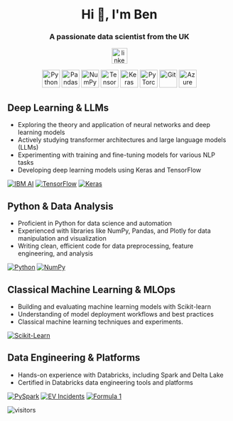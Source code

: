 <h1 align="center">Hi 👋, I'm Ben</h1>
<h3 align="center">A passionate data scientist from the UK</h3>

<div align="center">
  <a href="https://www.linkedin.com/in/benjamin-brooke-097063159">
  <img src="https://img.shields.io/static/v1?message=LinkedIn&logo=linkedin&label=&color=0077B5&logoColor=white&labelColor=&style=for-the-badge" height="35" alt="linkedin logo"/>
  </a>
</div>

<p align="center">
  <img src="https://cdn.jsdelivr.net/gh/devicons/devicon/icons/python/python-original.svg" height="40" alt="Python"/>
  <img src="https://cdn.jsdelivr.net/gh/devicons/devicon/icons/pandas/pandas-original.svg" height="40" alt="Pandas"/>
  <img src="https://cdn.jsdelivr.net/gh/devicons/devicon/icons/numpy/numpy-original.svg" height="40" alt="NumPy"/>
  <img src="https://cdn.jsdelivr.net/gh/devicons/devicon/icons/tensorflow/tensorflow-original.svg" height="40" alt="TensorFlow"/>
  <img src="https://cdn.jsdelivr.net/gh/devicons/devicon/icons/keras/keras-original.svg" height="40" alt="Keras"/>
  <img src="https://cdn.jsdelivr.net/gh/devicons/devicon/icons/pytorch/pytorch-original.svg" height="40" alt="PyTorch"/>
  <img src="https://cdn.jsdelivr.net/gh/devicons/devicon/icons/git/git-original.svg" height="40" alt="Git"/>
  <img src="https://upload.wikimedia.org/wikipedia/commons/f/f1/Microsoft_Azure_Logo.svg" height="40" alt="Azure"/>

</p>


## Deep Learning & LLMs
- Exploring the theory and application of neural networks and deep learning models
- Actively studying transformer architectures and large language models (LLMs)
- Experimenting with training and fine-tuning models for various NLP tasks
- Developing deep learning models using Keras and TensorFlow
  
[![IBM AI](https://img.shields.io/badge/IBM%20AI%20Engineering-Certificate-000000?style=for-the-badge&logo=ibm&logoColor=white)](https://github.com/BenBrooke450/IBM-AI-Engineering)
[![TensorFlow](https://img.shields.io/badge/TensorFlow-ML-orange?style=for-the-badge&logo=tensorflow&logoColor=white)](https://github.com/benbrooke/scikit-learn-projects)
[![Keras](https://img.shields.io/badge/Keras-Neural%20Nets-D00000?style=for-the-badge&logo=keras&logoColor=white)](https://github.com/BenBrooke450/Python-Keras)

## Python & Data Analysis
- Proficient in Python for data science and automation
- Experienced with libraries like NumPy, Pandas, and Plotly for data manipulation and visualization
- Writing clean, efficient code for data preprocessing, feature engineering, and analysis
  
[![Python](https://img.shields.io/badge/Python-Repository-3776AB?style=for-the-badge&logo=python&logoColor=white)](https://github.com/BenBrooke450/Python)
[![NumPy](https://img.shields.io/badge/NumPy-Arrays-013243?style=for-the-badge&logo=numpy&logoColor=white)](https://github.com/BenBrooke450/Python-NumPy)


## Classical Machine Learning & MLOps
- Building and evaluating machine learning models with Scikit-learn
- Understanding of model deployment workflows and best practices
- Classical machine learning techniques and experiments.
  
[![Scikit-Learn](https://img.shields.io/badge/ML%20Project-Scikit--learn-blue?style=for-the-badge&logo=github)](https://github.com/benbrooke/scikit-learn-projects)


## Data Engineering & Platforms
- Hands-on experience with Databricks, including Spark and Delta Lake
- Certified in Databricks data engineering tools and platforms
  
[![PySpark](https://img.shields.io/badge/PySpark-Distributed%20Computing-FDEE21?style=for-the-badge&logo=apache-spark&logoColor=black)](https://github.com/BenBrooke450/Python-PySpark)
[![EV Incidents](https://img.shields.io/badge/Databricks-EV%20Incidents-FF6F00?style=for-the-badge&logo=databricks&logoColor=white)](https://github.com/BenBrooke450/Project-Databricks-Electric-Vehicle-Incidents)
[![Formula 1](https://img.shields.io/badge/Databricks-Formula%201-DA1E37?style=for-the-badge&logo=databricks&logoColor=white)](https://github.com/BenBrooke450/Project-Databricks-Formula1)


![visitors](https://visitor-badge.glitch.me/badge?page_id=BenBrooke450.BenBrooke450)
